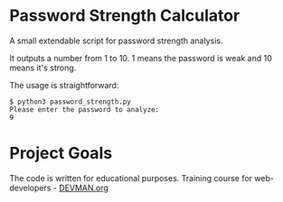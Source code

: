# Password Strength Calculator

A small extendable script for password strength analysis.

It outputs a number from 1 to 10. 1 means the password is weak and 10 means it's strong.

The usage is straightforward:
```
$ python3 password_strength.py 
Please enter the password to analyze:
9
```

# Project Goals

The code is written for educational purposes. Training course for web-developers - [DEVMAN.org](https://devman.org)
